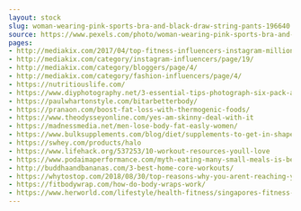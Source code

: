 ```yaml
---
layout: stock
slug: woman-wearing-pink-sports-bra-and-black-draw-string-pants-196640
source: https://www.pexels.com/photo/woman-wearing-pink-sports-bra-and-black-draw-string-pants-196640/
pages:
- http://mediakix.com/2017/04/top-fitness-influencers-instagram-millions-followers/
- http://mediakix.com/category/instagram-influencers/page/19/
- http://mediakix.com/category/bloggers/page/4/
- http://mediakix.com/category/fashion-influencers/page/4/
- https://nutritiouslife.com/
- https://www.diyphotography.net/3-essential-tips-photograph-six-pack-abs-make-really-stand/
- https://paulwhartonstyle.com/bitarbetterbody/
- https://pranaon.com/boost-fat-loss-with-thermogenic-foods/
- https://www.theodysseyonline.com/yes-am-skinny-deal-with-it
- https://madnessmedia.net/men-lose-body-fat-easly-women/
- https://www.bulksupplements.com/blog/diet/supplements-to-get-in-shape/
- https://swhey.com/products/halo
- https://www.lifehack.org/537253/10-workout-resources-youll-love
- https://www.podaimaperformance.com/myth-eating-many-small-meals-is-best/
- http://buddhaandbananas.com/3-best-home-core-workouts/
- https://whytostop.com/2018/08/30/top-reasons-why-you-arent-reaching-your-fitness-goal/
- https://fitbodywrap.com/how-do-body-wraps-work/
- https://www.herworld.com/lifestyle/health-fitness/singapores-fitness-scene-sees-rise-fast-and-functional-workouts
---
```

